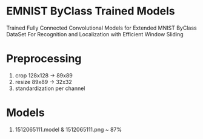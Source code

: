 # EMNIST ByClass Trained Models
Trained Fully Connected Convolutional Models for Extended MNIST ByClass DataSet For Recognition and Localization with Efficient Window Sliding

# Preprocessing
1. crop 128x128 -> 89x89
2. resize 89x89 -> 32x32
3. standardization per channel

# Models
1. 1512065111.model & 1512065111.png ~ 87%
